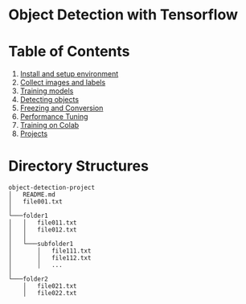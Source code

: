 # Object Detection with Tensorflow
# Table of Contents
1. [Install and setup environment](#example)
2. [Collect images and labels](#example2)
3. [Training models](#third-example)
4. [Detecting objects](#fourth-examplehttpwwwfourthexamplecom)
5. [Freezing and Conversion](#example)
6. [Performance Tuning](#example)
7. [Training on Colab](#example)
8. [Projects](#example)

# Directory Structures
```
object-detection-project
│   README.md
│   file001.txt    
│
└───folder1
│   │   file011.txt
│   │   file012.txt
│   │
│   └───subfolder1
│       │   file111.txt
│       │   file112.txt
│       │   ...
│   
└───folder2
    │   file021.txt
    │   file022.txt
```
